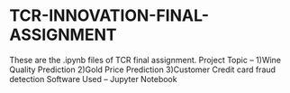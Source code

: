 # TCR-INNOVATION-FINAL-ASSIGNMENT
These are the .ipynb files of TCR final assignment. Project Topic – 1)Wine Quality Prediction 2)Gold Price Prediction 3)Customer Credit card fraud detection Software Used – Jupyter Notebook
